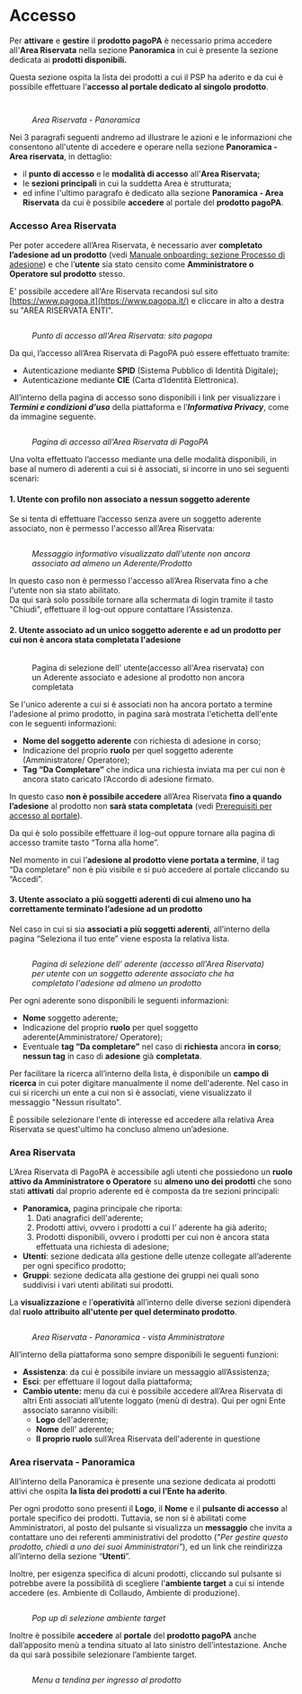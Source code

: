 # Accesso

Per **attivare** e **gestire** il **prodotto pagoPA** è necessario prima accedere all'**Area Riservata** nella sezione **Panoramica** in cui è presente la sezione dedicata ai **prodotti disponibili.**

Questa sezione ospita la lista dei prodotti a cui il PSP ha aderito e da cui è possibile effettuare l'**accesso al portale dedicato al singolo prodotto**.

<figure><img src="../.gitbook/assets/portale_singolo_prodotto.png" alt=""><figcaption></figcaption></figure>

<figure><img src="../.gitbook/assets/image.png" alt=""><figcaption><p><em>Area Riservata - Panoramica</em></p></figcaption></figure>

Nei 3 paragrafi seguenti andremo ad illustrare le azioni e le informazioni che consentono all'utente di accedere e operare nella sezione **Panoramica - Area riservata**, in dettaglio:&#x20;

* il **punto di accesso** e le **modalità di accesso** all'**Area Riservata;**
* le **sezioni principali** in cui la suddetta Area è strutturata;&#x20;
* ed infine l'ultimo paragrafo è dedicato alla sezione **Panoramica - Area Riservata** da cui è possibile **accedere** al portale del **prodotto pagoPA**.

### Accesso Area Riservata <a href="#h.4i7ojhp" id="h.4i7ojhp"></a>

Per poter accedere all’Area Riservata, è necessario aver **completato l’adesione ad un prodotto** (vedi [Manuale onboarding: sezione Processo di adesione](https://docs.pagopa.it/area-riservata/area-riservata/come-aderire)) e che l’**utente** sia stato censito come **Amministratore o Operatore sul prodotto** stesso.

E' possibile accedere all'Are Riservata recandosi sul sito [https://www.pagopa.it](https://www.pagopa.it/) e cliccare in alto a destra su "AREA RISERVATA ENTI".

<figure><img src="../.gitbook/assets/image (115).png" alt=""><figcaption><p><em>Punto di accesso all'Area Riservata: sito pagopa</em></p></figcaption></figure>

Da qui, l’accesso all’Area Riservata di PagoPA può essere effettuato tramite:

* Autenticazione mediante **SPID** (Sistema Pubblico di Identità Digitale);
* Autenticazione mediante **CIE** (Carta d’Identità Elettronica).&#x20;

All’interno della pagina di accesso sono disponibili i link per visualizzare i _**Termini e condizioni d’uso**_ della piattaforma e l’_**Informativa Privacy**_, come da immagine seguente. &#x20;

<figure><img src="https://lh5.googleusercontent.com/_BvIPMdtwDq0OxDj3lcKU__JUBM25w7m54gmpsyNHH8WKN6FP_LJ_pHsjUe72B7Bwel0nEfjfImAsOesA-HNChvZdgcRrNPqr4Ug7UT__OzNfiA9m4IV1LqQujpZe7rTGKBdZ6vwIduFVMXCMj4MrQpUEil77N5Qvy8H8nivlYXZ9nJA-DmZ19LA4sqgXCPsgRPoK0Wu" alt=""><figcaption><p><em>Pagina di accesso all'Area Riservata di PagoPA</em></p></figcaption></figure>

Una volta effettuato l’accesso mediante una delle modalità disponibili, in base al numero di aderenti a cui si è associati, si incorre in uno sei seguenti scenari:

#### 1. Utente con profilo non associato a nessun soggetto aderente

Se si tenta di effettuare l’accesso senza avere un soggetto aderente associato, non è permesso l'accesso all’Area Riservata:

<figure><img src="../.gitbook/assets/image (87).png" alt=""><figcaption><p><em>Messaggio informativo visualizzato dall'utente non ancora associato ad almeno un Aderente/Prodotto</em></p></figcaption></figure>

In questo caso non è permesso l'accesso all’Area Riservata fino a che l'utente non sia stato abilitato.\
Da qui sarà solo possibile tornare alla schermata di login tramite il tasto "Chiudi", effettuare il log-out oppure contattare l'Assistenza.

#### 2. Utente associato ad un unico soggetto aderente e ad un prodotto per cui non è ancora stata completata l'adesione

<figure><img src="../.gitbook/assets/image (116).png" alt=""><figcaption><p>Pagina di selezione dell' utente(accesso all'Area riservata) con un Aderente associato e adesione al prodotto non ancora completata</p></figcaption></figure>

Se l'unico aderente a cui si è associati non ha ancora portato a termine l'adesione al primo prodotto, in pagina sarà mostrata l'etichetta dell'ente con le seguenti informazioni:

* **Nome del soggetto aderente** con richiesta di adesione in corso;
* Indicazione del proprio **ruolo** per quel soggetto aderente (Amministratore/ Operatore);
* **Tag “Da Completare”** che indica una richiesta inviata ma per cui non è ancora stato caricato l’Accordo di adesione firmato.

In questo caso **non è possibile accedere** all’Area Riservata **fino a quando l’adesione** al prodotto non **sarà stata completata** (vedi [Prerequisiti per accesso al portale](prerequisiti-per-accesso-al-portale.md)).

Da qui è solo possibile effettuare il log-out oppure tornare alla pagina di accesso tramite tasto “Torna alla home”.&#x20;

Nel momento in cui l’**adesione al prodotto viene portata a termine**, il tag “Da completare” non è più visibile e si può accedere al portale cliccando su “Accedi”.

#### 3. Utente associato a più soggetti aderenti di cui almeno uno ha correttamente terminato l’adesione ad un prodotto <a href="#h.3whwml4" id="h.3whwml4"></a>

Nel caso in cui si sia **associati a più soggetti aderenti**, all’interno della pagina “Seleziona il tuo ente” viene esposta la relativa lista.

<figure><img src="../.gitbook/assets/image (40).png" alt=""><figcaption><p><em>Pagina di selezione dell' aderente (accesso all'Area Riservata) per utente con un soggetto aderente associato che ha completato l'adesione ad almeno un prodotto</em></p></figcaption></figure>

Per ogni aderente sono disponibili le seguenti informazioni:

* **Nome** soggetto aderente;
* Indicazione del proprio **ruolo** per quel soggetto aderente(Amministratore/ Operatore);
* Eventuale **tag “Da completare”** nel caso di **richiesta** ancora **in corso**; **nessun tag** in caso di **adesione** già **completata**.

Per facilitare la ricerca all’interno della lista, è disponibile un **campo di ricerca** in cui poter digitare manualmente il nome dell'aderente. Nel caso in cui si ricerchi un ente a cui non si è associati, viene visualizzato il messaggio "Nessun risultato".

È possibile selezionare l'ente di interesse ed accedere alla relativa Area Riservata se quest'ultimo ha concluso almeno un’adesione.&#x20;

### Area Riservata <a href="#h.1y810tw" id="h.1y810tw"></a>

L’Area Riservata di PagoPA è accessibile agli utenti che possiedono un **ruolo attivo da Amministratore o Operatore** su **almeno uno dei prodotti** che sono stati **attivati** dal proprio aderente ed è composta da tre sezioni principali:&#x20;

* **Panoramica,** pagina principale che riporta:
  1. Dati anagrafici dell'aderente;
  2. Prodotti attivi, ovvero i prodotti a cui l’ aderente ha già aderito;
  3. Prodotti disponibili, ovvero i prodotti per cui non è ancora stata effettuata una richiesta di adesione;
* **Utenti**: sezione dedicata alla gestione delle utenze collegate all’aderente per ogni specifico prodotto;
* **Gruppi**: sezione dedicata alla gestione dei gruppi nei quali sono suddivisi i vari utenti abilitati sui prodotti.

La **visualizzazione** e l’**operatività** all’interno delle diverse sezioni dipenderà dal **ruolo attribuito all'utente per quel determinato prodotto**.

<figure><img src="../.gitbook/assets/image (1).png" alt=""><figcaption><p><em>Area Riservata - Panoramica - vista Amministratore</em></p></figcaption></figure>

All’interno della piattaforma sono sempre disponibili le seguenti funzioni:

* **Assistenza**: da cui è possibile inviare un messaggio all’Assistenza;
* **Esci**: per effettuare il logout dalla piattaforma;
* **Cambio utente:** menu da cui è possibile accedere all’Area Riservata di altri Enti associati all’utente loggato (menù di destra). Qui per ogni Ente associato saranno visibili:
  * **Logo** dell'aderente;
  * **Nome** dell’ aderente;
  * **Il proprio ruolo** sull’Area Riservata dell'aderente in questione

### **Area riservata - Panoramica**

All’interno della Panoramica è presente una sezione dedicata ai prodotti attivi che ospita **la lista dei prodotti a cui l’Ente ha aderito**.

Per ogni prodotto sono presenti il **Logo**, il **Nome** e il **pulsante di accesso** al portale specifico dei prodotti. Tuttavia, se non si è abilitati come Amministratori, al posto del pulsante si visualizza un **messaggio** che invita a contattare uno dei referenti amministrativi del prodotto (_"Per gestire questo prodotto, chiedi a uno dei suoi Amministratori"_), ed un link che reindirizza all’interno della sezione “**Utenti**”.

Inoltre, per esigenza specifica di alcuni prodotti, cliccando sul pulsante si potrebbe avere la possibilità di scegliere l'**ambiente target** a cui si intende accedere (es. Ambiente di Collaudo, Ambiente di produzione).

<figure><img src="../.gitbook/assets/image (2).png" alt=""><figcaption><p><em>Pop up di selezione ambiente target</em></p></figcaption></figure>

Inoltre è possibile **accedere** al **portale** del **prodotto pagoPA** anche dall’apposito menù a tendina situato al lato sinistro dell’intestazione. Anche da qui sarà possibile selezionare l’ambiente target.

<figure><img src="../.gitbook/assets/image (4).png" alt=""><figcaption><p><em>Menu a tendina per ingresso al prodotto</em></p></figcaption></figure>



